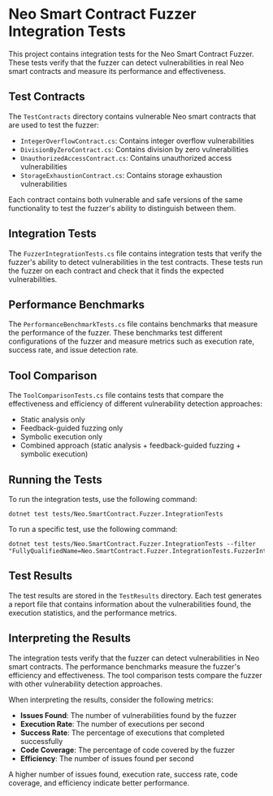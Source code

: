# Neo Smart Contract Fuzzer Integration Tests

This project contains integration tests for the Neo Smart Contract Fuzzer. These tests verify that the fuzzer can detect vulnerabilities in real Neo smart contracts and measure its performance and effectiveness.

## Test Contracts

The `TestContracts` directory contains vulnerable Neo smart contracts that are used to test the fuzzer:

- `IntegerOverflowContract.cs`: Contains integer overflow vulnerabilities
- `DivisionByZeroContract.cs`: Contains division by zero vulnerabilities
- `UnauthorizedAccessContract.cs`: Contains unauthorized access vulnerabilities
- `StorageExhaustionContract.cs`: Contains storage exhaustion vulnerabilities

Each contract contains both vulnerable and safe versions of the same functionality to test the fuzzer's ability to distinguish between them.

## Integration Tests

The `FuzzerIntegrationTests.cs` file contains integration tests that verify the fuzzer's ability to detect vulnerabilities in the test contracts. These tests run the fuzzer on each contract and check that it finds the expected vulnerabilities.

## Performance Benchmarks

The `PerformanceBenchmarkTests.cs` file contains benchmarks that measure the performance of the fuzzer. These benchmarks test different configurations of the fuzzer and measure metrics such as execution rate, success rate, and issue detection rate.

## Tool Comparison

The `ToolComparisonTests.cs` file contains tests that compare the effectiveness and efficiency of different vulnerability detection approaches:

- Static analysis only
- Feedback-guided fuzzing only
- Symbolic execution only
- Combined approach (static analysis + feedback-guided fuzzing + symbolic execution)

## Running the Tests

To run the integration tests, use the following command:

```
dotnet test tests/Neo.SmartContract.Fuzzer.IntegrationTests
```

To run a specific test, use the following command:

```
dotnet test tests/Neo.SmartContract.Fuzzer.IntegrationTests --filter "FullyQualifiedName=Neo.SmartContract.Fuzzer.IntegrationTests.FuzzerIntegrationTests.IntegerOverflowContract_DetectsVulnerabilities"
```

## Test Results

The test results are stored in the `TestResults` directory. Each test generates a report file that contains information about the vulnerabilities found, the execution statistics, and the performance metrics.

## Interpreting the Results

The integration tests verify that the fuzzer can detect vulnerabilities in Neo smart contracts. The performance benchmarks measure the fuzzer's efficiency and effectiveness. The tool comparison tests compare the fuzzer with other vulnerability detection approaches.

When interpreting the results, consider the following metrics:

- **Issues Found**: The number of vulnerabilities found by the fuzzer
- **Execution Rate**: The number of executions per second
- **Success Rate**: The percentage of executions that completed successfully
- **Code Coverage**: The percentage of code covered by the fuzzer
- **Efficiency**: The number of issues found per second

A higher number of issues found, execution rate, success rate, code coverage, and efficiency indicate better performance.
